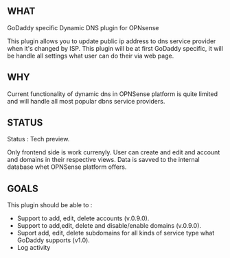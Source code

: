 
## WHAT

GoDaddy specific Dynamic DNS plugin for OPNsense

This plugin allows you to update public ip address to dns service provider when it's changed by ISP. This plugin will be at first GoDaddy specific, it will be handle all settings what user can do their via web page. 

## WHY

Current functionality of dynamic dns in OPNSense platform is quite limited and will handle all most popular dbns service providers.

## STATUS

Status : Tech preview.

Only frontend side is work currenyly.  User can create and edit and account and domains in their respective views. Data is savved to the internal database whet OPNSense platform offers.

## GOALS

This plugin should be able to :

* Support to add, edit, delete accounts (v.0.9.0).
* Support to add,edit, delete and disable/enable domains (v.0.9.0).
* Suport add, edit, delete subdomains for all kinds of service type what GoDaddy supports (v1.0).
* Log activity
